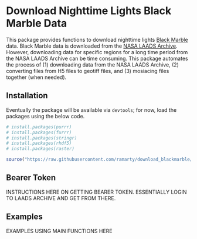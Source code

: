 # Download Nighttime Lights Black Marble Data

This package provides functions to download nighttime lights [Black Marble](https://blackmarble.gsfc.nasa.gov/) data. Black Marble data is downloaded from the [NASA LAADS Archive](https://ladsweb.modaps.eosdis.nasa.gov/missions-and-measurements/products/VNP46A3/). However, downloading data for specific regions for a long time period from the NASA LAADS Archive can be time consuming. This package automates the process of (1) downloading data from the NASA LAADS Archive, (2) converting files from H5 files to geotiff files, and (3) mosiacing files together (when needed).

## Installation

Eventually the package will be available via `devtools`; for now, load the packages using the below code.

```r
# install.packages(purrr)
# install.packages(furrr)
# install.packages(stringr)
# install.packages(rhdf5)
# install.packages(raster)

source("https://raw.githubusercontent.com/ramarty/download_blackmarble/main/R/download_blackmarble.R")
```

## Bearer Token

INSTRUCTIONS HERE ON GETTING BEARER TOKEN. ESSENTIALLY LOGIN TO LAADS ARCHIVE AND GET FROM THERE.

## Examples

EXAMPLES USING MAIN FUNCTIONS HERE
